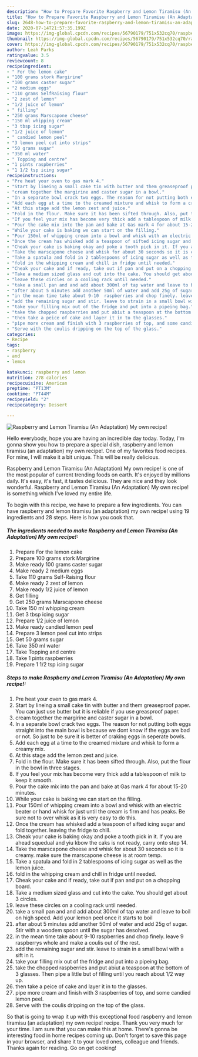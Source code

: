 ```yaml
---
description: "How to Prepare Favorite Raspberry and Lemon Tiramisu (An Adaptation) My own recipe!"
title: "How to Prepare Favorite Raspberry and Lemon Tiramisu (An Adaptation) My own recipe!"
slug: 2648-how-to-prepare-favorite-raspberry-and-lemon-tiramisu-an-adaptation-my-own-recipe
date: 2020-07-14T21:57:35.199Z
image: https://img-global.cpcdn.com/recipes/56790179/751x532cq70/raspberry-and-lemon-tiramisu-an-adaptation-my-own-recipe-recipe-main-photo.jpg
thumbnail: https://img-global.cpcdn.com/recipes/56790179/751x532cq70/raspberry-and-lemon-tiramisu-an-adaptation-my-own-recipe-recipe-main-photo.jpg
cover: https://img-global.cpcdn.com/recipes/56790179/751x532cq70/raspberry-and-lemon-tiramisu-an-adaptation-my-own-recipe-recipe-main-photo.jpg
author: Leah Parks
ratingvalue: 3.5
reviewcount: 8
recipeingredient:
- " For the lemon cake"
- "100 grams stork Margirine"
- "100 grams caster sugar"
- "2 medium eggs"
- "110 grams SelfRaising flour"
- "2 zest of lemon"
- "1/2 juice of lemon"
- " filling"
- "250 grams Marscapone cheese"
- "150 ml whipping cream"
- "3 tbsp icing sugar"
- "1/2 juice of lemon"
- " candied lemon peel"
- "3 lemon peel cut into strips"
- "50 grams sugar"
- "350 ml water"
- " Topping and centre"
- "1 pints raspberries"
- "1 1/2 tsp icing sugar"
recipeinstructions:
- "Pre heat your oven to gas mark 4."
- "Start by lineing a small cake tin with butter and them greaseproof paper. You can just use butter but it is reliable if you use greasproof paper."
- "cream together the margirine and caster sugar in a bowl."
- "In a separate bowl crack two eggs. The reason for not putting both eggs straight into the main bowl is because we dont know if the eggs are bad or not. So just to be sure it is better of craking eggs in seperate bowls."
- "Add each egg at a time to the creamed mixture and whisk to form a creamy mix."
- "At this stage add the lemon zest and juice."
- "Fold in the flour. Make sure it has been sifted through. Also, put the flour in the bowl in three stages."
- "If you feel your mix has become very thick add a tablespoon of milk to keep it smooth."
- "Pour the cake mix into the pan and bake at Gas mark 4 for about 15-20 minutes."
- "While your cake is baking we can start on the filling."
- "Pour 150ml of whipping cream into a bowl and whisk with an electric beater or hand whisk for just until the cream is firm and has peaks. Be sure not to over whisk as it is very easy to do this."
- "Once the cream has whisked add a teaspoon of sifted icing sugar and fold together. leaving the fridge to chill."
- "Cheak your cake is baking okay and poke a tooth pick in it. If you are ahead squedual and yiu kbow the caks is not ready, carry onto step 14."
- "Take the marscapone cheese and whisk for about 30 seconds so it is creamy. make sure the marscapone cheese is at room temp."
- "Take a spatula and fold in 2 tablespoons of icing sugar as well as the lemon juice."
- "fold in the whipping cream and chill in fridge until needed."
- "Cheak your cake and if ready, take out if pan and put on a chopping board."
- "Take a medium sized glass and cut into the cake. You should get about 3 circles."
- "leave these circles on a cooling rack until needed."
- "take a small pan and and add about 300ml of tap water and leave to boil on high speed. Add your lemon peel once it starts to boil"
- "after about 5 minutes add another 50ml of water and add 25g of sugar. Stir with a woodem spoon until the sugar has desolved."
- "in the mean time take about 9-10  raspberries and chop finely. leave 9 raspberrys whole and make a coulis out of the rest."
- "add the remaining sugar and stir. leave to strain in a small bowl with a sift in it."
- "take your filling mix out of the fridge and put into a pipeing bag."
- "take the chopped raspberries and put abiut a teaspoon at the bottom of 3 glasses. Then pipe a little but of filling until you reach about 1/2 way up."
- "then take a peice of cake and layer it in to the glasses."
- "pipe more cream and finish with 3 raspberries of top, and some candied lemon peel."
- "Serve with the coulis dripping on the top of the glass."
categories:
- Recipe
tags:
- raspberry
- and
- lemon

katakunci: raspberry and lemon 
nutrition: 278 calories
recipecuisine: American
preptime: "PT13M"
cooktime: "PT44M"
recipeyield: "2"
recipecategory: Dessert

---
```



![Raspberry and Lemon Tiramisu (An Adaptation) My own recipe!](https://img-global.cpcdn.com/recipes/56790179/751x532cq70/raspberry-and-lemon-tiramisu-an-adaptation-my-own-recipe-recipe-main-photo.jpg)

Hello everybody, hope you are having an incredible day today. Today, I'm gonna show you how to prepare a special dish, raspberry and lemon tiramisu (an adaptation) my own recipe!. One of my favorites food recipes. For mine, I will make it a bit unique. This will be really delicious.



Raspberry and Lemon Tiramisu (An Adaptation) My own recipe! is one of the most popular of current trending foods on earth. It's enjoyed by millions daily. It's easy, it's fast, it tastes delicious. They are nice and they look wonderful. Raspberry and Lemon Tiramisu (An Adaptation) My own recipe! is something which I've loved my entire life.


To begin with this recipe, we have to prepare a few ingredients. You can have raspberry and lemon tiramisu (an adaptation) my own recipe! using 19 ingredients and 28 steps. Here is how you cook that.

<!--inarticleads1-->

##### The ingredients needed to make Raspberry and Lemon Tiramisu (An Adaptation) My own recipe!:

1. Prepare  For the lemon cake
1. Prepare 100 grams stork Margirine
1. Make ready 100 grams caster sugar
1. Make ready 2 medium eggs
1. Take 110 grams Self-Raising flour
1. Make ready 2 zest of lemon
1. Make ready 1/2 juice of lemon
1. Get  filling
1. Get 250 grams Marscapone cheese
1. Take 150 ml whipping cream
1. Get 3 tbsp icing sugar
1. Prepare 1/2 juice of lemon
1. Make ready  candied lemon peel
1. Prepare 3 lemon peel cut into strips
1. Get 50 grams sugar
1. Take 350 ml water
1. Take  Topping and centre
1. Take 1 pints raspberries
1. Prepare 1 1/2 tsp icing sugar




<!--inarticleads2-->

##### Steps to make Raspberry and Lemon Tiramisu (An Adaptation) My own recipe!:

1. Pre heat your oven to gas mark 4.
1. Start by lineing a small cake tin with butter and them greaseproof paper. You can just use butter but it is reliable if you use greasproof paper.
1. cream together the margirine and caster sugar in a bowl.
1. In a separate bowl crack two eggs. The reason for not putting both eggs straight into the main bowl is because we dont know if the eggs are bad or not. So just to be sure it is better of craking eggs in seperate bowls.
1. Add each egg at a time to the creamed mixture and whisk to form a creamy mix.
1. At this stage add the lemon zest and juice.
1. Fold in the flour. Make sure it has been sifted through. Also, put the flour in the bowl in three stages.
1. If you feel your mix has become very thick add a tablespoon of milk to keep it smooth.
1. Pour the cake mix into the pan and bake at Gas mark 4 for about 15-20 minutes.
1. While your cake is baking we can start on the filling.
1. Pour 150ml of whipping cream into a bowl and whisk with an electric beater or hand whisk for just until the cream is firm and has peaks. Be sure not to over whisk as it is very easy to do this.
1. Once the cream has whisked add a teaspoon of sifted icing sugar and fold together. leaving the fridge to chill.
1. Cheak your cake is baking okay and poke a tooth pick in it. If you are ahead squedual and yiu kbow the caks is not ready, carry onto step 14.
1. Take the marscapone cheese and whisk for about 30 seconds so it is creamy. make sure the marscapone cheese is at room temp.
1. Take a spatula and fold in 2 tablespoons of icing sugar as well as the lemon juice.
1. fold in the whipping cream and chill in fridge until needed.
1. Cheak your cake and if ready, take out if pan and put on a chopping board.
1. Take a medium sized glass and cut into the cake. You should get about 3 circles.
1. leave these circles on a cooling rack until needed.
1. take a small pan and and add about 300ml of tap water and leave to boil on high speed. Add your lemon peel once it starts to boil
1. after about 5 minutes add another 50ml of water and add 25g of sugar. Stir with a woodem spoon until the sugar has desolved.
1. in the mean time take about 9-10  raspberries and chop finely. leave 9 raspberrys whole and make a coulis out of the rest.
1. add the remaining sugar and stir. leave to strain in a small bowl with a sift in it.
1. take your filling mix out of the fridge and put into a pipeing bag.
1. take the chopped raspberries and put abiut a teaspoon at the bottom of 3 glasses. Then pipe a little but of filling until you reach about 1/2 way up.
1. then take a peice of cake and layer it in to the glasses.
1. pipe more cream and finish with 3 raspberries of top, and some candied lemon peel.
1. Serve with the coulis dripping on the top of the glass.




So that is going to wrap it up with this exceptional food raspberry and lemon tiramisu (an adaptation) my own recipe! recipe. Thank you very much for your time. I am sure that you can make this at home. There's gonna be interesting food in home recipes coming up. Don't forget to save this page in your browser, and share it to your loved ones, colleague and friends. Thanks again for reading. Go on get cooking!
